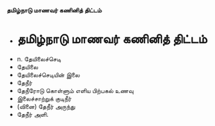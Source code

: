 **தமிழ்நாடு மாணவர் கணினித் திட்டம்**
- # தமிழ்நாடு மாணவர் கணினித் திட்டம்
- n. தேயிலைச்செடி
- தேயிலை
- தேயிலைச்செடியின் இலை
- தேநீர்
- தேநீரோடு கொள்ளும் எளிய பிற்பகல் உணவு
- இலைச்சாற்றுக் குடிநீர்
- (வினை) தேநீர் அருந்து
- தேநீர் அளி.

